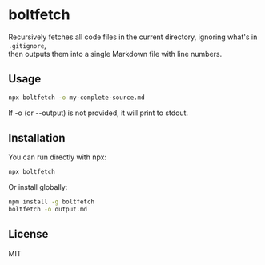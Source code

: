 # boltfetch

Recursively fetches all code files in the current directory, ignoring what's in `.gitignore`,  
then outputs them into a single Markdown file with line numbers.

## Usage

```bash
npx boltfetch -o my-complete-source.md
```

If -o (or --output) is not provided, it will print to stdout.

## Installation

You can run directly with npx:

```bash
npx boltfetch
```

Or install globally:

```bash
npm install -g boltfetch
boltfetch -o output.md
```

## License

MIT 